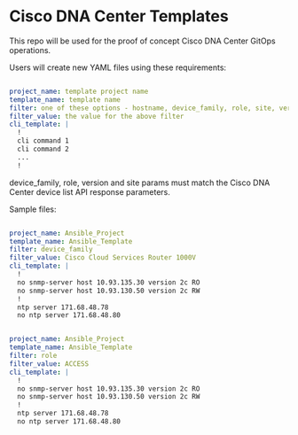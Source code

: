 # Cisco DNA Center Templates

This repo will be used for the proof of concept Cisco DNA Center GitOps operations.

Users will create new YAML files using these requirements: 

```yaml

project_name: template project name
template_name: template name
filter: one of these options - hostname, device_family, role, site, version, device_ip
filter_value: the value for the above filter
cli_template: |
  !
  cli command 1
  cli command 2
  ...
  !

```

device_family, role, version and site params must match the Cisco DNA Center device list API response parameters.

Sample files:

```yaml

project_name: Ansible_Project
template_name: Ansible_Template
filter: device_family
filter_value: Cisco Cloud Services Router 1000V
cli_template: |
  !
  no snmp-server host 10.93.135.30 version 2c RO
  no snmp-server host 10.93.130.50 version 2c RW
  !
  ntp server 171.68.48.78
  no ntp server 171.68.48.80

```

```yaml

project_name: Ansible_Project
template_name: Ansible_Template
filter: role
filter_value: ACCESS
cli_template: |
  !
  no snmp-server host 10.93.135.30 version 2c RO
  no snmp-server host 10.93.130.50 version 2c RW
  !
  ntp server 171.68.48.78
  no ntp server 171.68.48.80

```